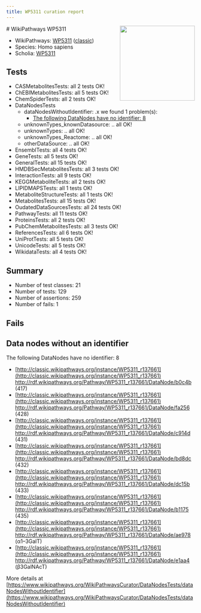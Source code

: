 ```yaml
---
title: WP5311 curation report
---
```


<img style="float: right; width: 200px" src="https://upload.wikimedia.org/wikipedia/commons/thumb/8/83/Wplogo_with_text_500.png/640px-Wplogo_with_text_500.png" />
# WikiPathways WP5311

* WikiPathways: [WP5311](https://wikipathways.org/pathways/WP5311) ([classic](https://classic.wikipathways.org/instance/WP5311))
* Species: Homo sapiens
* Scholia: [WP5311](https://scholia.toolforge.org/wikipathways/WP5311)
## Tests
* CASMetabolitesTests: all 2 tests OK!
* ChEBIMetabolitesTests: all 5 tests OK!
* ChemSpiderTests: all 2 tests OK!
* DataNodesTests
    * dataNodesWithoutIdentifier: .x we found 1 problem(s):
        * [The following DataNodes have no identifier: 8](#d2d32fa7)
    * unknownTypes_knownDatasource: .. all OK!
    * unknownTypes: .. all OK!
    * unknownTypes_Reactome: .. all OK!
    * otherDataSource: .. all OK!
* EnsemblTests: all 4 tests OK!
* GeneTests: all 5 tests OK!
* GeneralTests: all 15 tests OK!
* HMDBSecMetabolitesTests: all 3 tests OK!
* InteractionTests: all 9 tests OK!
* KEGGMetaboliteTests: all 2 tests OK!
* LIPIDMAPSTests: all 1 tests OK!
* MetaboliteStructureTests: all 1 tests OK!
* MetabolitesTests: all 15 tests OK!
* OudatedDataSourcesTests: all 24 tests OK!
* PathwayTests: all 11 tests OK!
* ProteinsTests: all 2 tests OK!
* PubChemMetabolitesTests: all 3 tests OK!
* ReferencesTests: all 6 tests OK!
* UniProtTests: all 5 tests OK!
* UnicodeTests: all 5 tests OK!
* WikidataTests: all 4 tests OK!


## Summary

* Number of test classes: 21
* Number of tests: 129
* Number of assertions: 259
* Number of fails: 1

## Fails

<a name="d2d32fa7" />

## Data nodes without an identifier

The following DataNodes have no identifier: 8

* [http://classic.wikipathways.org/instance/WP5311_r137661](http://classic.wikipathways.org/instance/WP5311_r137661) http://rdf.wikipathways.org/Pathway/WP5311_r137661/DataNode/b0c4b (417)
* [http://classic.wikipathways.org/instance/WP5311_r137661](http://classic.wikipathways.org/instance/WP5311_r137661) http://rdf.wikipathways.org/Pathway/WP5311_r137661/DataNode/fa256 (428)
* [http://classic.wikipathways.org/instance/WP5311_r137661](http://classic.wikipathways.org/instance/WP5311_r137661) http://rdf.wikipathways.org/Pathway/WP5311_r137661/DataNode/c914d (431)
* [http://classic.wikipathways.org/instance/WP5311_r137661](http://classic.wikipathways.org/instance/WP5311_r137661) http://rdf.wikipathways.org/Pathway/WP5311_r137661/DataNode/bd8dc (432)
* [http://classic.wikipathways.org/instance/WP5311_r137661](http://classic.wikipathways.org/instance/WP5311_r137661) http://rdf.wikipathways.org/Pathway/WP5311_r137661/DataNode/dc15b (433)
* [http://classic.wikipathways.org/instance/WP5311_r137661](http://classic.wikipathways.org/instance/WP5311_r137661) http://rdf.wikipathways.org/Pathway/WP5311_r137661/DataNode/b1175 (435)
* [http://classic.wikipathways.org/instance/WP5311_r137661](http://classic.wikipathways.org/instance/WP5311_r137661) http://rdf.wikipathways.org/Pathway/WP5311_r137661/DataNode/ae978 (α1–3GalT)
* [http://classic.wikipathways.org/instance/WP5311_r137661](http://classic.wikipathways.org/instance/WP5311_r137661) http://rdf.wikipathways.org/Pathway/WP5311_r137661/DataNode/e1aa4 (β3GalNAcT)


More details at [https://www.wikipathways.org/WikiPathwaysCurator/DataNodesTests/dataNodesWithoutIdentifier](https://www.wikipathways.org/WikiPathwaysCurator/DataNodesTests/dataNodesWithoutIdentifier)

